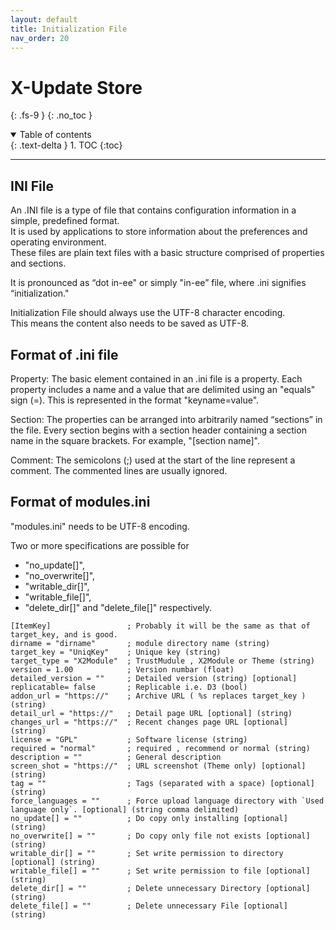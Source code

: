 ```yaml
---
layout: default
title: Initialization File
nav_order: 20
---
```


# X-Update Store
{: .fs-9 }
{: .no_toc }

<details open markdown="block">
  <summary>
    Table of contents
  </summary>
  {: .text-delta }
1. TOC
{:toc}
</details>

---


## INI File


An .INI file is a type of file that contains configuration information in a simple, predefined format.  
It is used by applications to store information about the preferences and operating environment.  
These files are plain text files with a basic structure comprised of properties and sections.  

It is pronounced as “dot in-ee" or simply "in-ee” file, where .ini signifies “initialization."  

Initialization File should always use the UTF-8 character encoding.  
This means the content also needs to be saved as UTF-8.  


## Format of .ini file

Property: The basic element contained in an .ini file is a property. Each property includes a name and a value that are delimited using an "equals" sign (=). This is represented in the format "keyname=value".

Section: The properties can be arranged into arbitrarily named “sections” in the file. Every section begins with a section header containing a section name in the square brackets. For example, "[section name]".

Comment: The semicolons (;) used at the start of the line represent a comment. The commented lines are usually ignored.


## Format of modules.ini

"modules.ini" needs to be UTF-8 encoding. 

Two or more specifications are possible for  
- "no_update[]", 
- "no_overwrite[]", 
- "writable_dir[]", 
- "writable_file[]", 
- "delete_dir[]" and "delete_file[]" respectively.



```
[ItemKey]                 ; Probably it will be the same as that of target_key, and is good.
dirname = "dirname"       ; module directory name (string)
target_key = "UniqKey"    ; Unique key (string)
target_type = "X2Module"  ; TrustMudule , X2Module or Theme (string)
version = 1.00            ; Version numbar (float)
detailed_version = ""     ; Detailed version (string) [optional]
replicatable= false       ; Replicable i.e. D3 (bool)
addon_url = "https://"    ; Archive URL ( %s replaces target_key ) (string) 
detail_url = "https://"   ; Detail page URL [optional] (string)
changes_url = "https://"  ; Recent changes page URL [optional] (string)
license = "GPL"           ; Software license (string)
required = "normal"       ; required , recommend or normal (string)
description = ""          ; General description
screen_shot = "https://"  ; URL screenshot (Theme only) [optional] (string)
tag = ""                  ; Tags (separated with a space) [optional] (string)
force_languages = ""      ; Force upload language directory with `Used language only`. [optional] (string comma delimited)
no_update[] = ""          ; Do copy only installing [optional] (string)
no_overwrite[] = ""       ; Do copy only file not exists [optional] (string)
writable_dir[] = ""       ; Set write permission to directory [optional] (string)
writable_file[] = ""      ; Set write permission to file [optional] (string)
delete_dir[] = ""         ; Delete unnecessary Directory [optional] (string)
delete_file[] = ""        ; Delete unnecessary File [optional] (string)
```


